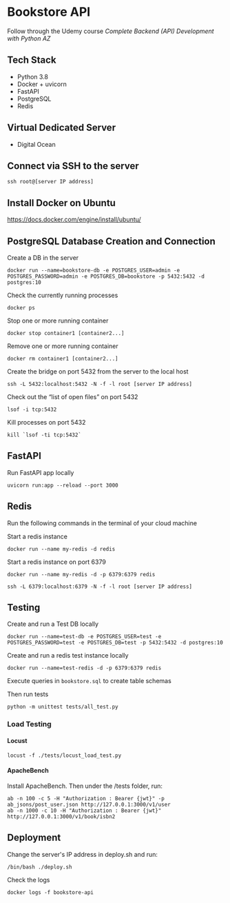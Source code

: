# Bookstore API

Follow through the Udemy course _Complete Backend (API) Development with Python AZ_

## Tech Stack

- Python 3.8
- Docker + uvicorn
- FastAPI
- PostgreSQL
- Redis
  
## Virtual Dedicated Server
- Digital Ocean


## Connect via SSH to the server

```shell
ssh root@[server IP address]
```

## Install Docker on Ubuntu

https://docs.docker.com/engine/install/ubuntu/


## PostgreSQL Database Creation and Connection

Create a DB in the server
```
docker run --name=bookstore-db -e POSTGRES_USER=admin -e POSTGRES_PASSWORD=admin -e POSTGRES_DB=bookstore -p 5432:5432 -d postgres:10
```

Check the currently running processes 
```shell
docker ps
```

Stop one or more running container
```shell
docker stop container1 [container2...]
```

Remove one or more running container
```shell
docker rm container1 [container2...]
```

Create the bridge on port 5432 from the server to the local host 
```shell
ssh -L 5432:localhost:5432 -N -f -l root [server IP address]
```

Check out the “list of open files” on port 5432
```shell
lsof -i tcp:5432
```

Kill processes on port 5432
```shell
kill `lsof -ti tcp:5432`
```

## FastAPI

Run FastAPI app locally
```shell
uvicorn run:app --reload --port 3000
```

## Redis

Run the following commands in the terminal of your cloud machine

Start a redis instance
```shell
docker run --name my-redis -d redis
```

Start a redis instance on port 6379
```shell
docker run --name my-redis -d -p 6379:6379 redis
```


```shell
ssh -L 6379:localhost:6379 -N -f -l root [server IP address]
```

## Testing

Create and run a Test DB locally
```shell
docker run --name=test-db -e POSTGRES_USER=test -e POSTGRES_PASSWORD=test -e POSTGRES_DB=test -p 5432:5432 -d postgres:10
```

Create and run a redis test instance locally
```shell
docker run --name=test-redis -d -p 6379:6379 redis
```

Execute queries in `bookstore.sql` to create table schemas

Then run tests
```shell
python -m unittest tests/all_test.py
```

### Load Testing

#### Locust

```shell
locust -f ./tests/locust_load_test.py
```

#### ApacheBench

Install ApacheBench. Then under the /tests folder, run:

```shell
ab -n 100 -c 5 -H "Authorization : Bearer {jwt}" -p ab_jsons/post_user.json http://127.0.0.1:3000/v1/user
ab -n 1000 -c 10 -H "Authorization : Bearer {jwt}" http://127.0.0.1:3000/v1/book/isbn2
```

## Deployment

Change the server's IP address in deploy.sh and run:
```shell
/bin/bash ./deploy.sh
```

Check the logs
```shell
docker logs -f bookstore-api
```